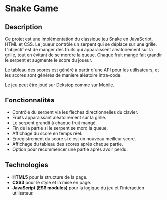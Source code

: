 # Snake Game

## Description

Ce projet est une implémentation du classique jeu Snake en JavaScript, HTML et CSS. Le joueur contrôle un serpent qui se déplace sur une grille. L'objectif est de manger des fruits qui apparaissent aléatoirement sur la grille, tout en évitant de se mordre la queue. Chaque fruit mangé fait grandir le serpent et augmente le score du joueur.

Le tableau des scores est généré à partir d'une API pour les utilisateurs, et les scores sont générés de manière aléatoire intra-code.

Le jeu peut être joué sur Dekstop comme sur Mobile.


## Fonctionnalités

- Contrôle du serpent via les flèches directionnelles du clavier.
- Fruits apparaissant aléatoirement sur la grille.
- Le serpent grandit à chaque fruit mangé.
- Fin de la partie si le serpent se mord la queue.
- Affichage du score en temps réel.
- Enregistrement du score si c'est un nouveau meilleur score.
- Affichage du tableau des scores après chaque partie.
- Option pour recommencer une partie après avoir perdu.

## Technologies

- **HTML5** pour la structure de la page.
- **CSS3** pour le style et la mise en page.
- **JavaScript (ES6 modules)** pour la logique du jeu et l'interaction utilisateur.
